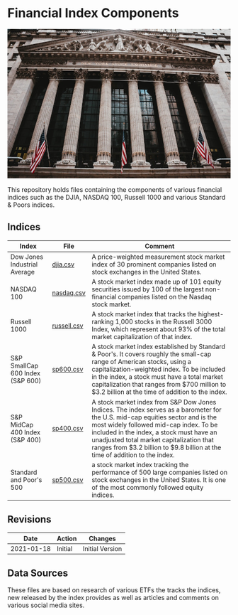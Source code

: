# Financial Index Components

![Wall Street](wall-street.jpg)

This repository holds files containing the components of various financial indices such as the DJIA, NASDAQ 100, 
Russell 1000 and various Standard &amp; Poors indices.

## Indices

| Index                            | File                       | Comment                                                                                                                                                                                                                                                                                                                                           |
|----------------------------------|----------------------------|---------------------------------------------------------------------------------------------------------------------------------------------------------------------------------------------------------------------------------------------------------------------------------------------------------------------------------------------------|
| Dow Jones Industrial Average     | [djia.csv](djia.csv)       | A price-weighted measurement stock market index of 30 prominent companies listed on stock exchanges in the United States.                                                                                                                                                                                                                         |
| NASDAQ 100                       | [nasdaq.csv](nasdaq.csv)   | A stock market index made up of 101 equity securities issued by 100 of the largest non-financial companies listed on the Nasdaq stock market.                                                                                                                                                                                                     |
| Russell 1000                     | [russell.csv](russell.csv) | A stock market index that tracks the highest-ranking 1,000 stocks in the Russell 3000 Index, which represent about 93% of the total market capitalization of that index.                                                                                                                                                                          |
| S&P SmallCap 600 Index (S&P 600) | [sp600.csv](sp600.csv)     | A stock market index established by Standard & Poor's. It covers roughly the small-cap range of American stocks, using a capitalization-weighted index. To be included in the index, a stock must have a total market capitalization that ranges from $700 million to $3.2 billion at the time of addition to the index.                          |
| S&P MidCap 400 Index (S&P 400)   | [sp400.csv](sp400.csv)     | A stock market index from S&P Dow Jones Indices. The index serves as a barometer for the U.S. mid-cap equities sector and is the most widely followed mid-cap index. To be included in the index, a stock must have an unadjusted total market capitalization that ranges from $3.2 billion to $9.8 billion at the time of addition to the index. |
| Standard and Poor's 500          | [sp500.csv](sp500.csv)     | a stock market index tracking the performance of 500 large companies listed on stock exchanges in the United States. It is one of the most commonly followed equity indices.                                                                                                                                                                      |

## Revisions

| Date       | Action  | Changes         |
|------------|---------|-----------------|
| 2021-01-18 | Initial | Initial Version |

## Data Sources

These files are based on research of various ETFs the tracks the indices, new released by the index provides as 
well as articles and comments on various social media sites.
